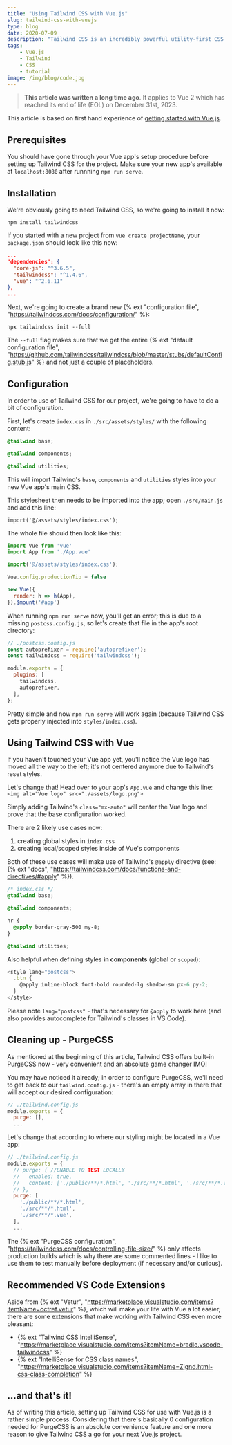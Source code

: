 ```yaml
---
title: "Using Tailwind CSS with Vue.js"
slug: tailwind-css-with-vuejs
type: blog
date: 2020-07-09
description: "Tailwind CSS is an incredibly powerful utility-first CSS framework. It's super easy to set up and makes you very flexible."
tags:
    - Vue.js
    - Tailwind
    - CSS
    - tutorial
image: /img/blog/code.jpg
---
```


> **This article was written a long time ago**. It applies to Vue 2 which has reached its end of life (EOL) on December 31st, 2023.

This article is based on first hand experience of [getting started with Vue.js](/blog/vuejs-getting-started-in-2020).

## Prerequisites

You should have gone through your Vue app's setup procedure before setting up Tailwind CSS for the project. Make sure your new app's available at `localhost:8080` after runnning `npm run serve`.

## Installation

We're obviously going to need Tailwind CSS, so we're going to install it now:

`npm install tailwindcss`

If you started with a new project from `vue create projectName`, your `package.json` should look like this now:

```json
...
"dependencies": {
  "core-js": "^3.6.5",
  "tailwindcss": "^1.4.6",
  "vue": "^2.6.11"
},
...
```

Next, we're going to create a brand new {% ext "configuration file", "https://tailwindcss.com/docs/configuration/" %}:

`npx tailwindcss init --full`

The `--full` flag makes sure that we get the entire {% ext "default configuration file", "https://github.com/tailwindcss/tailwindcss/blob/master/stubs/defaultConfig.stub.js" %} and not just a couple of placeholders.

## Configuration

In order to use of Tailwind CSS for our project, we're going to have to do a bit of configuration.

First, let's create `index.css` in `./src/assets/styles/` with the following content:

```css
@tailwind base;

@tailwind components;

@tailwind utilities;
```

This will import Tailwind's `base`, `components` and `utilities` styles into your new Vue app's main CSS.

This stylesheet then needs to be imported into the app; open `./src/main.js` and add this line:

`import('@/assets/styles/index.css');`

The whole file should then look like this:

```js
import Vue from 'vue'
import App from './App.vue'

import('@/assets/styles/index.css');

Vue.config.productionTip = false

new Vue({
  render: h => h(App),
}).$mount('#app')
```

When running `npm run serve` now, you'll get an error; this is due to a missing `postcss.config.js`, so let's create that file in the app's root directory:

```js
// ./postcss.config.js
const autoprefixer = require('autoprefixer');
const tailwindcss = require('tailwindcss');

module.exports = {
  plugins: [
    tailwindcss,
    autoprefixer,
  ],
};
```

Pretty simple and now `npm run serve` will work again (because Tailwind CSS gets properly injected into `styles/index.css`).

## Using Tailwind CSS with Vue

If you haven't touched your Vue app yet, you'll notice the Vue logo has moved all the way to the left; it's not centered anymore due to Tailwind's reset styles.

Let's change that! Head over to your app's `App.vue` and change this line: `<img alt="Vue logo" src="./assets/logo.png">`

Simply adding Tailwind's `class="mx-auto"` will center the Vue logo and prove that the base configuration worked.

There are 2 likely use cases now:

1. creating global styles in `index.css`
2. creating local/scoped styles inside of Vue's components

Both of these use cases will make use of Tailwind's `@apply` directive (see: {% ext "docs", "https://tailwindcss.com/docs/functions-and-directives/#apply" %}).


```css
/* index.css */
@tailwind base;

@tailwind components;

hr {
  @apply border-gray-500 my-8;
}

@tailwind utilities;
```

Also helpful when defining styles **in components** (global or `scoped`):

```js
<style lang="postcss">
  .btn {
    @apply inline-block font-bold rounded-lg shadow-sm px-6 py-2;
  }
</style>
```

Please note `lang="postcss"` - that's necessary for `@apply` to work here (and also provides autocomplete for Tailwind's classes in VS Code).

## Cleaning up - PurgeCSS

As mentioned at the beginning of this article, Tailwind CSS offers built-in PurgeCSS now - very convenient and an absolute game changer IMO!

You may have noticed it already; in order to configure PurgeCSS, we'll need to get back to our `tailwind.config.js` - there's an empty array in there that will accept our desired configuration:

```js
// ./tailwind.config.js
module.exports = {
  purge: [],
  ...
```

Let's change that according to where our styling might be located in a Vue app:

```js
// ./tailwind.config.js
module.exports = {
  // purge: { //ENABLE TO TEST LOCALLY
  //   enabled: true,
  //   content: ['./public/**/*.html', './src/**/*.html', './src/**/*.vue',],
  // },
  purge: [
    './public/**/*.html',
    './src/**/*.html',
    './src/**/*.vue',
  ],
  ...
```

The {% ext "PurgeCSS configuration", "https://tailwindcss.com/docs/controlling-file-size/" %} only affects production builds which is why there are some commented lines - I like to use them to test manually before deployment (if necessary and/or curious).

## Recommended VS Code Extensions

Aside from {% ext "Vetur", "https://marketplace.visualstudio.com/items?itemName=octref.vetur" %}, which will make your life with Vue a lot easier, there are some extensions that make working with Tailwind CSS even more pleasant:

- {% ext "Tailwind CSS IntelliSense", "https://marketplace.visualstudio.com/items?itemName=bradlc.vscode-tailwindcss" %}
- {% ext "IntelliSense for CSS class names", "https://marketplace.visualstudio.com/items?itemName=Zignd.html-css-class-completion" %}

## ...and that's it!

As of writing this article, setting up Tailwind CSS for use with Vue.js is a rather simple process. Considering that there's basically 0 configuration needed for PurgeCSS is an absolute convenience feature and one more reason to give Tailwind CSS a go for your next Vue.js project.